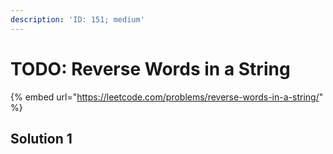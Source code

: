 ```yaml
---
description: 'ID: 151; medium'
---
```


# TODO: Reverse Words in a String

{% embed url="https://leetcode.com/problems/reverse-words-in-a-string/" %}

## Solution 1

```java

```


